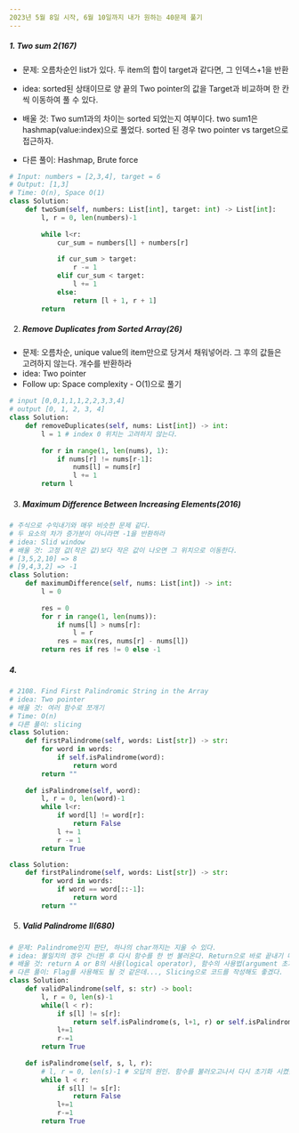 ```yaml
---
2023년 5월 8일 시작, 6월 10일까지 내가 원하는 40문제 풀기
---
```


##### 1. Two sum 2(167)

- 문제: 오름차순인 list가 있다. 두 item의 합이 target과 같다면, 그 인덱스+1을 반환

- idea: sorted된 상태이므로 양 끝의 Two pointer의 값을 Target과 비교하며 한 칸씩 이동하여 풀 수 있다.
- 배울 것: Two sum1과의 차이는 sorted 되었는지 여부이다. two sum1은 hashmap(value:index)으로 풀었다. sorted 된 경우 two pointer vs target으로 접근하자.
- 다른 풀이: Hashmap, Brute force

~~~python
# Input: numbers = [2,3,4], target = 6 
# Output: [1,3]
# Time: O(n), Space O(1)
class Solution:
    def twoSum(self, numbers: List[int], target: int) -> List[int]:        
        l, r = 0, len(numbers)-1
        
        while l<r:
            cur_sum = numbers[l] + numbers[r]
            
            if cur_sum > target:
                r -= 1
            elif cur_sum < target:
                l += 1
            else:
                return [l + 1, r + 1]
        return
~~~

2. ##### Remove Duplicates from Sorted Array(26)

- 문제: 오름차순, unique value의 item만으로 당겨서 채워넣어라. 그 후의 값들은 고려하지 않는다. 개수를 반환하라
- idea: Two pointer
- Follow up: Space complexity - O(1)으로 풀기

~~~python
# input [0,0,1,1,1,2,2,3,3,4]
# output [0, 1, 2, 3, 4]
class Solution:
    def removeDuplicates(self, nums: List[int]) -> int:
        l = 1 # index 0 위치는 고려하지 않는다.
        
        for r in range(1, len(nums), 1):
            if nums[r] != nums[r-1]:
                nums[l] = nums[r]
                l += 1
        return l
~~~

3. ##### Maximum Difference Between Increasing Elements(2016)

~~~python
# 주식으로 수익내기와 매우 비슷한 문제 같다.
# 두 요소의 차가 증가분이 아니라면 -1을 반환하라
# idea: Slid window
# 배울 것: 고정 값(작은 값)보다 작은 값이 나오면 그 위치으로 이동한다.
# [3,5,2,10] => 8
# [9,4,3,2] => -1
class Solution:
    def maximumDifference(self, nums: List[int]) -> int:
        l = 0
         
        res = 0
        for r in range(1, len(nums)):
            if nums[l] > nums[r]:
                l = r
            res = max(res, nums[r] - nums[l])
        return res if res != 0 else -1    
~~~

##### 4. 

~~~python
# 2108. Find First Palindromic String in the Array
# idea: Two pointer
# 배울 것: 여러 함수로 쪼개기
# Time: O(n)
# 다른 풀이: slicing
class Solution:
    def firstPalindrome(self, words: List[str]) -> str:
        for word in words:
            if self.isPalindrome(word):
                return word
        return ""
    
    def isPalindrome(self, word):
        l, r = 0, len(word)-1
        while l<r:
            if word[l] != word[r]:
                return False
            l += 1
            r -= 1
        return True
~~~

~~~python
class Solution:
    def firstPalindrome(self, words: List[str]) -> str:
        for word in words:
            if word == word[::-1]:
                return word
        return ""
~~~

5. ##### Valid Palindrome II(680)

~~~python
# 문제: Palindrome인지 판단, 하나의 char까지는 지울 수 있다.
# idea: 불일치의 경우 건너뛴 후 다시 함수를 한 번 불러온다. Return으로 바로 끝내기 때문에 몇 번 삭제할 수 있는지에 관해선 고려하지 않았음 flag를 사용하면 삭제 횟수도 조절할 수 있을 것 같음
# 배울 것: return A or B의 사용(logical operator), 함수의 사용법(argument 초기화 조심하기)
# 다른 풀이: Flag를 사용해도 될 것 같은데..., Slicing으로 코드를 작성해도 좋겠다.
class Solution:
    def validPalindrome(self, s: str) -> bool:
        l, r = 0, len(s)-1
        while(l < r):
            if s[l] != s[r]:
                return self.isPalindrome(s, l+1, r) or self.isPalindrome(s, l, r-1)
            l+=1
            r-=1
        return True
    
    def isPalindrome(self, s, l, r):
        # l, r = 0, len(s)-1 # 오답의 원인. 함수를 불러오고나서 다시 초기화 시켰음...
        while l < r:
            if s[l] != s[r]:
                return False
            l+=1
            r-=1
        return True
~~~


